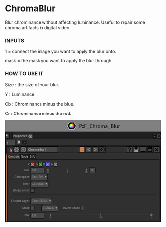 # ChromaBlur

Blur chrominance without affecting luminance. Useful to repair some chroma artifacts in digital video.


### INPUTS
1 = connect the image you want to apply the blur onto.

mask = the mask you want to apply the blur through.


### HOW TO USE IT
Size : the size of your blur.

Y : Luminance.

Cb : Chrominance minus the blue.

Cr : Chrominance minus the red.


![Screenshot](PxF_Chroma_Blur_snap.png)